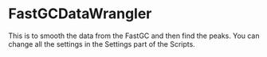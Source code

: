 # FastGCDataWrangler
This is to smooth the data from the FastGC and then find the peaks. You can change all the settings in the Settings part of the Scripts.
